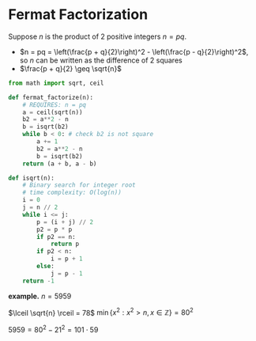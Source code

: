 # Fermat Factorization
Suppose $n$ is the product of 2 positive integers $n = pq$. 
- $n = pq = \left(\frac{p + q}{2}\right)^2 - \left(\frac{p - q}{2}\right)^2$, so $n$ can be written as the difference of 2 squares
- $\frac{p + q}{2} \geq \sqrt{n}$

```python
from math import sqrt, ceil

def fermat_factorize(n):
    # REQUIRES: n = pq
    a = ceil(sqrt(n))
    b2 = a**2 - n
    b = isqrt(b2)
    while b < 0: # check b2 is not square
        a += 1
        b2 = a**2 - n
        b = isqrt(b2)
    return (a + b, a - b)

def isqrt(n):
    # Binary search for integer root
    # time complexity: O(log(n))
    i = 0
    j = n // 2
    while i <= j:
        p = (i + j) // 2
        p2 = p * p
        if p2 == n:
            return p
        if p2 < n:
            i = p + 1
        else:
            j = p - 1  
    return -1
```

**example.** $n = 5959$

$\lceil \sqrt{n} \rceil = 78$
$\min\{x^2 : x^2 > n, x\in\mathbb{Z}\} = 80^2$

$5959 = 80^2 - 21^2 = 101\cdot 59$